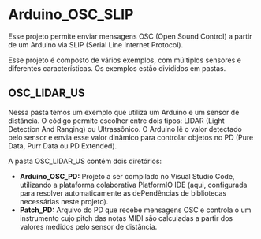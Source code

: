 # Arduino_OSC_SLIP
Esse projeto permite enviar mensagens OSC (Open Sound Control) a partir de um Arduino via SLIP (Serial Line Internet Protocol).

Esse projeto é composto de vários exemplos, com múltiplos sensores e diferentes características. Os exemplos estão divididos em pastas.

## OSC_LIDAR_US
Nessa pasta temos um exemplo que utiliza um Arduino e um sensor de distância.
O código permite escolher entre dois tipos: LIDAR (Light Detection And Ranging) ou Ultrassônico.
O Arduino lê o valor detectado pelo sensor e envia esse valor dinâmico para controlar objetos no PD (Pure Data, Purr Data ou PD Extended).

A pasta OSC_LIDAR_US contém dois diretórios:
- **Arduino_OSC_PD:** Projeto a ser compilado no Visual Studio Code, utilizando a plataforma colaborativa PlatformIO IDE (aqui, configurada para resolver automaticamente as dePendências de bibliotecas necessárias neste projeto). 
- **Patch_PD:** Arquivo do PD que recebe mensagens OSC e controla o um instrumento cujo pitch das notas MIDI são calculadas a partir dos valores medidos pelo sensor de distância.

